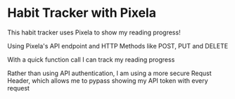 # Habit Tracker with Pixela

This habit tracker uses Pixela to show my reading progress!

Using Pixela's API endpoint and HTTP Methods like POST, PUT and DELETE

With a quick function call I can track my reading progress

Rather than using API authentication, I am using a more secure Requst Header, which allows me to pypass showing my API token with every request